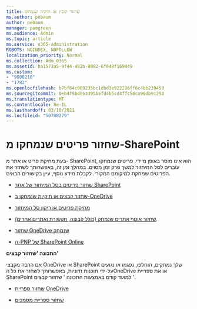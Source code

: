 ```yaml
---
title: שחזור קובץ או תיקיה שנמחקו
ms.author: pebaum
author: pebaum
manager: pamgreen
ms.audience: Admin
ms.topic: article
ms.service: o365-administration
ROBOTS: NOINDEX, NOFOLLOW
localization_priority: Normal
ms.collection: Adm_O365
ms.assetid: ba1573a5-9f44-482b-8082-6f648f169449
ms.custom:
- "9000210"
- "1782"
ms.openlocfilehash: b7bf64c009235bc1dbd3e922296ff6c4bb239450
ms.sourcegitcommit: 0eb4f9bde53395b5fd4b5cd4ffc56ca96db91298
ms.translationtype: MT
ms.contentlocale: he-IL
ms.lasthandoff: 03/10/2021
ms.locfileid: "50708279"
---
```

# <a name="restore-deleted-items-from-sharepoint"></a>שחזור פריטים שנמחקו מ-SharePoint

בעת מחיקת פריט או אתר מ- SharePoint, הוא אינו מוסר באופן מיידי. פריטים שנמחקו עוברים לסל המיחזור למשך פרק זמן מסוים. במהלך זמן זה, באפשרותך לשחזר את הפריטים שמחקת למיקומם המקורי. לקבלת מידע נוסף, עיין בקישורים הבאים.

- [שחזור פריטים בסל המיחזור של אתר SharePoint](https://support.microsoft.com/office/restore-items-in-the-recycle-bin-that-were-deleted-from-sharepoint-or-teams-6df466b6-55f2-4898-8d6e-c0dff851a0be)

- [שחזור קבצים או תיקיות שנמחקו ב-OneDrive](https://support.office.com/article/Restore-deleted-files-or-folders-in-OneDrive-949ada80-0026-4db3-a953-c99083e6a84f)

- [מחיקת פריטים או ריקון סל המיחזור](https://support.office.com/article/delete-items-or-empty-the-recycle-bin-of-a-sharepoint-site-2e713599-d13e-40d6-96dc-66f0a366f74e#ID0EAADAAA=Online)

- [שחזור אוסף אתרים שנמחק (כולל קבוצה, תקשורת ואתרים אחרים)](https://docs.microsoft.com/sharepoint/restore-deleted-site-collection ).

- [שחזור OneDrive שנמחק](https://docs.microsoft.com/onedrive/restore-deleted-onedrive)

- [ה-PNP של SharePoint Online](https://docs.microsoft.com/powershell/sharepoint/sharepoint-pnp/sharepoint-pnp-cmdlets?view=sharepoint-ps)

**התכונה 'שחזור קבצים'**

אם הרבה מקבצי OneDrive או SharePoint שלך נמחקים, הוחלפו, נפגמו או נגועים על-ידי תוכנות זדוניות, באפשרותך לשחזר את כל הOneDrive או את ספריית SharePoint למועד קודם באמצעות התכונה ' שחזור קבצים '.

- [שחזור ספריית OneDrive](https://support.office.com/article/restore-your-onedrive-fa231298-759d-41cf-bcd0-25ac53eb8a150)

- [שחזור ספריית מסמכים](https://support.office.com/article/restore-a-document-library-317791c3-8bd0-4dfd-8254-3ca90883d39a)
